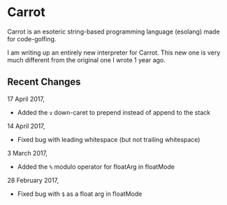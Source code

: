 # Carrot

Carrot is an esoteric string-based programming language (esolang) made for code-golfing.

I am writing up an entirely new interpreter for Carrot. This new one is very much different from the original one I wrote 1 year ago.

## Recent Changes

17 April 2017,

 - Added the `v` down-caret to prepend instead of append to the stack

14 April 2017,

 - Fixed bug with leading whitespace (but not trailing whitespace)

3 March 2017,

 - Added the `%` modulo operator for floatArg in floatMode

28 February 2017,

 - Fixed bug with `$` as a float arg in floatMode
